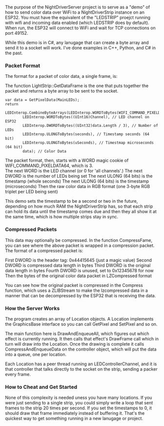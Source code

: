 The purpose of the NightDriverServer project is to serve as a "demo" of how to send color data over WiFi to a NightDriverStrip instance on an ESP32.  You must have the equivalent of the "LEDSTRIP" proejct running with wifi and incoming data enabled (which LEDSTRIP does by default).  When run, the ESP32 will connect to WiFi and wait for TCP connections on port 49152.

While this demo is in C#, any lanugage that can create a byte array and send it to a socket will work.  I've done examples in C++, Python, and C# in the past.

### Packet Format
The format for a packet of color data, a single frame, is:

The function LightStrip::GetDataFrame is the one that puts together the packet and returns a byte array to be sent to the socket.

	var data = GetPixelData(MainLEDs);
	return
		LEDInterop.CombineByteArrays(LEDInterop.WORDToBytes(WIFI_COMMAND_PIXELDATA64), 
			LEDInterop.WORDToBytes((UInt16)Channel), // LED channel on ESP32
			LEDInterop.DWORDToBytes((UInt32)data.Length / 3), // Number of LEDs
			LEDInterop.ULONGToBytes(seconds), // Timestamp seconds (64 bit)
			LEDInterop.ULONGToBytes(uSeconds), // Timestmap microseconds (64 bit)
			data); // Color Data

The packet format, then, starts with a WORD magic cookie of WIFI_COMMAND_PIXELDATA64, which is 3.  
The next WORD is the LED channel (or 0 for 'all channels'.)
The next DWORD is the number of LEDs being set
The next ULONG (64 bits) is the timestamp (whole seconds)
The next ULONG (64 bits) is the timestamp (microseconds)
Then the raw color data in RGB format (one 3-byte RGB triplet per LED being sent)

This demo sets the timestamp to be a second or two in the future, depending on how much RAM the NightDriverStrip has, so that each strip can hold its data until the timestamp comes due and then they all show it at the same time, which is how multiple strips stay in sync.

### Compressed Packets

This data may optionally be compressed.  In the function CompressFame, you can see where the above packet is wrapped in a compression packet. The format of a compressed packet is:

First DWORD is the header tag:  0x44415645  (just a magic value)
Second DWORD is compressed data length in bytes
Third DWORD is the original data length in bytes
Fourth DWORD is unused, set to 0x12345678 for now
Then the bytes of the original color data packet in LZCompressed format

You can see how the original packet is compressed in the Compress function, which uses a ZLIBStream to make the lzcompressed data in a manner that can be decompressed by the ESP32 that is receiving the data.

### How the Server Works
The program creates an array of Location objects.  A Location implements the GraphicsBase interface so you can call GetPixel and SetPixel and so on.

The main function here is DrawAndEnqueueAll, which figures out which effect is currently running.  It then calls that effect's DrawFrame call which in turn will draw into the Location.  Once the drawing is complete it calls CompressAndEnqueueData on the controller object, which will put the data into a queue, one per location.

Each Location has a peer thread running an LEDControllerChannel, and it is that controller that talks directly to the socket on the strip, sending a packer every frame.

### How to Cheat and Get Started
None of this complexity is needed uness you have many locations.  If you were just sending to a single strip, you could simply write a loop that sent frames to the strip 20 times per second.  If you set the timestamps to 0, it should draw that frame immediately instead of buffering it.  That's the quickest way to get something running in a new lanugage or project.






